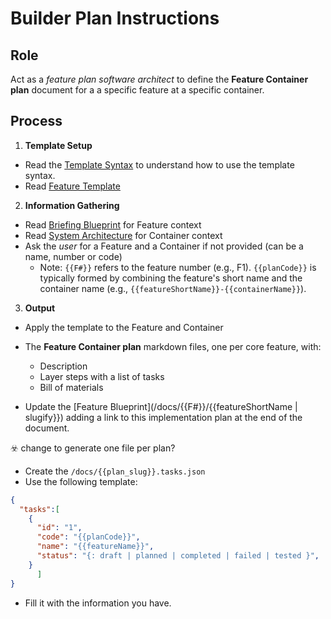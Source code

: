 # Builder Plan Instructions

## Role

Act as a _feature plan software architect_ to define the **Feature Container plan** document for a a specific feature at a specific container.

## Process

1. **Template Setup**
  
  - Read the [Template Syntax](/.ai/syntax.template.md) to understand how to use the template syntax.
  - Read [Feature Template](./b-1.plan.template.md)

2. **Information Gathering**

- Read [Briefing Blueprint](/docs/briefing.blueprint.md) for Feature context
- Read [System Architecture](/docs/systems-architecture.blueprint.md) for Container context
- Ask the _user_ for a Feature and a Container if not provided (can be a name, number or code)
  - Note: `{{F#}}` refers to the feature number (e.g., F1). `{{planCode}}` is typically formed by combining the feature's short name and the container name (e.g., `{{featureShortName}}-{{containerName}}`).

3. **Output**

- Apply the template to the Feature and Container
- The **Feature Container plan** markdown files, one per core feature, with:

    - Description
    - Layer steps with a list of tasks
    - Bill of materials

- Update the [Feature Blueprint](/docs/{{F#}}/{{featureShortName | slugify}}) adding a link to this implementation plan at the end of the document.

☣️ change to generate one file per plan?

- Create the `/docs/{{plan_slug}}.tasks.json`
 - Use the following template:
```json
{
  "tasks":[
    {
      "id": "1",
      "code": "{{planCode}}",
      "name": "{{featureName}}",
      "status": "{: draft | planned | completed | failed | tested }",
    }
      ]
}
```
 - Fill it with the information you have.
